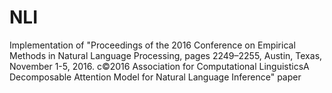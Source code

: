 # NLI
Implementation of "Proceedings of the 2016 Conference on Empirical Methods in Natural Language Processing, pages 2249–2255, Austin, Texas, November 1-5, 2016. c©2016 Association for Computational LinguisticsA Decomposable Attention Model for Natural Language Inference" paper
